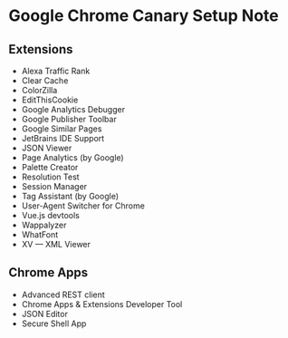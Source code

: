 Google Chrome Canary Setup Note
========================================================================

Extensions
------------------------------------------------------------------------

 * Alexa Traffic Rank
 * Clear Cache
 * ColorZilla
 * EditThisCookie
 * Google Analytics Debugger
 * Google Publisher Toolbar
 * Google Similar Pages
 * JetBrains IDE Support
 * JSON Viewer
 * Page Analytics (by Google)
 * Palette Creator
 * Resolution Test
 * Session Manager
 * Tag Assistant (by Google)
 * User-Agent Switcher for Chrome
 * Vue.js devtools
 * Wappalyzer
 * WhatFont
 * XV — XML Viewer

Chrome Apps
------------------------------------------------------------------------

 * Advanced REST client
 * Chrome Apps & Extensions Developer Tool
 * JSON Editor
 * Secure Shell App
